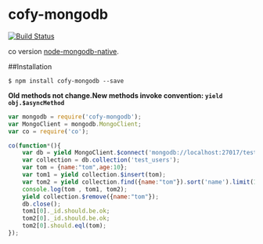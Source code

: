 cofy-mongodb
==========
[![Build Status](https://travis-ci.org/RocksonZeta/cofy-mongodb.svg?branch=master)](https://travis-ci.org/RocksonZeta/cofy-mongodb)

co version [node-mongodb-native](https://github.com/mongodb/node-mongodb-native).

##Installation
```
$ npm install cofy-mongodb --save
```
**Old methods not change.New methods invoke convention: `yield obj.$asyncMethod`**


```js
var mongodb = require('cofy-mongodb');
var MongoClient = mongodb.MongoClient;
var co = require('co');

co(function*(){
	var db = yield MongoClient.$connect('mongodb://localhost:27017/test');
	var collection = db.collection('test_users');
	var tom = {name:"tom",age:10};
	var tom1 = yield collection.$insert(tom);
	var tom2 = yield collection.find({name:"tom"}).sort('name').limit(1).$toArray();
	console.log(tom , tom1, tom2);
	yield collection.$remove({name:"tom"});
	db.close();
	tom1[0]._id.should.be.ok;
	tom2[0]._id.should.be.ok;
	tom2[0].should.eql(tom);
});
```